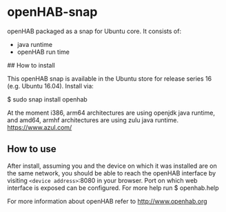 # openHAB-snap

openHAB packaged as a snap for Ubuntu core. It consists of:
  - java runtime
  - openHAB run time

## How to install

This openHAB snap is available in the Ubuntu store for release series 16 (e.g. Ubuntu 16.04). Install via:

$ sudo snap install openhab

At the moment i386, arm64 architectures are using openjdk java runtime, and amd64, armhf architectures are using zulu java runtime.
https://www.azul.com/


## How to use

After install, assuming you and the device on which it was installed are on the same network, you should be able to reach the openHAB interface by visiting `<device address>`:8080 in your browser.
Port on which web interface is exposed can be configured. For more help run $ openhab.help

For more information about openHAB refer to http://www.openhab.org
